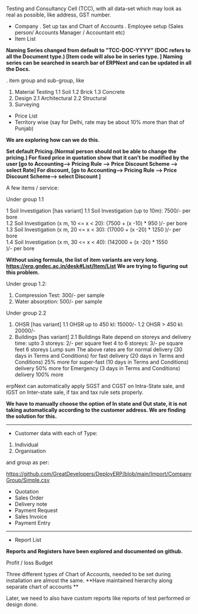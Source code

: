 
Testing and Consultancy Cell (TCC), with all data-set which may look
as real as possible, like address, GST number.

- Company
. Set up tax and Chart of Accounts
. Employee setup (Sales person/ Accounts Manager / Accountant etc)
- Item List

**Naming Series changed from default to "TCC-DOC-YYYY" (DOC refers to
all the Document type.) [Item code will also be in series type. ]
Naming series can be searched in search bar of ERPNext and can be
updated in all the Docs.**

. item group and sub-group, like

1. Material Testing
1.1 Soil
1.2 Brick
1.3 Concrete
2. Design
2.1 Architectural
2.2 Structural
3. Surveying

- Price List
- Territory wise (say for Delhi, rate may be about 10% more than that of Punjab)

**We are exploring how can we do this.**

**Set default Pricing.(Normal person should not be able to change the pricing.)
For fixed price in quotation show that it can't be modified by the
user [go to Accounting--> Pricing Rule --> Price Discount Scheme -->
select Rate]
For discount, [go to Accounting--> Pricing Rule --> Price Discount
Scheme--> select Discount ]**

A few items / service:

Under group 1.1

1 Soil Investigation [has variant]
1.1 Soil Investigation (up to 10m): 7500/- per bore <br/>
1.2 Soil Investigation (x m, 10 <= x < 20): (7500 + (x -10) * 950 )/- per bore <br/>
1.3 Soil Investigation (x m, 20 <= x < 30): (17000 + (x -20) * 1250 )/- per bore <br/>
1.4 Soil Investigation (x m, 30 <= x < 40): (142000 + (x -20) * 1550 <br/>
)/- per bore

**Without using formula, the list of item variants are very long.
https://erp.gndec.ac.in/desk#List/Item/List
We are trying to figuring out this problem.**

Under group 1.2:

1. Compression Test: 300/- per sample
2. Water absorption: 500/- per sample

Under group 2.2

1. OHSR [has variant]
1.1 OHSR up to 450 kl: 15000/-
1.2 OHSR > 450 kl: 20000/-
2. Buildings [has variant]
2.1 Buildings Rate depend on storeys and delivery time:
upto 3 storeys: 2/- per square feet
4 to 6 storeys: 3/- pe square feet
6 storeys Lump sum
The above rates are for normal delivery (30 days in Terms and Conditions)
for fast delivery (20 days in Terms and Conditions) 25% more
for super-fast (10 days in Terms and Conditions) delivery 50% more
for Emergency (3 days in Terms and Conditions) delivery 100% more


erpNext can automatically apply SGST and CGST on Intra-State sale, and
IGST on Inter-state sale, if tax and tax rule sets properly.

**We have to manually choose the option of In state and Out state, it is not taking automatically according to the customer address.
We are finding the solution for this.**

-----------------
- Customer
data with each of Type:
1. Individual
2. Organisation

and group as per:

https://github.com/GreatDevelopers/DeployERP/blob/main/Import/CompanyGroup/Simple.csv

- Quotation
- Sales Order
- Delivery note
- Payment Request
- Sales Invoice
- Payment Entry
-----------------
- Report List

**Reports and Registers have been explored and documented on github.**

Profit / loss
Budget

Three different types of Chart of Accounts, needed to be set during
installation are almost the same.
**Have maintained hierarchy along separate chart of accounts **


Later, we need to also have custom reports like reports of test
performed or design done.

